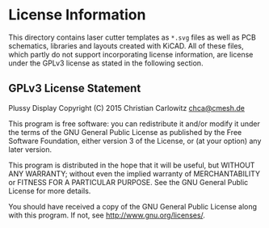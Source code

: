 # License Information

This directory contains laser cutter templates as `*.svg` files as well as PCB schematics, libraries and layouts created with KiCAD. All of these files, which partly do not support incorporating license information, are license under the GPLv3 license as stated in the following section.

## GPLv3 License Statement

Plussy Display
Copyright (C) 2015  Christian Carlowitz <chca@cmesh.de>

This program is free software: you can redistribute it and/or modify
it under the terms of the GNU General Public License as published by
the Free Software Foundation, either version 3 of the License, or
(at your option) any later version.

This program is distributed in the hope that it will be useful,
but WITHOUT ANY WARRANTY; without even the implied warranty of
MERCHANTABILITY or FITNESS FOR A PARTICULAR PURPOSE.  See the
GNU General Public License for more details.

You should have received a copy of the GNU General Public License
along with this program.  If not, see <http://www.gnu.org/licenses/>.
